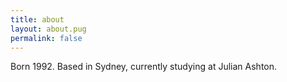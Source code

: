 ```yaml
---
title: about
layout: about.pug
permalink: false
---
```


Born 1992. Based in Sydney, currently studying at Julian Ashton.